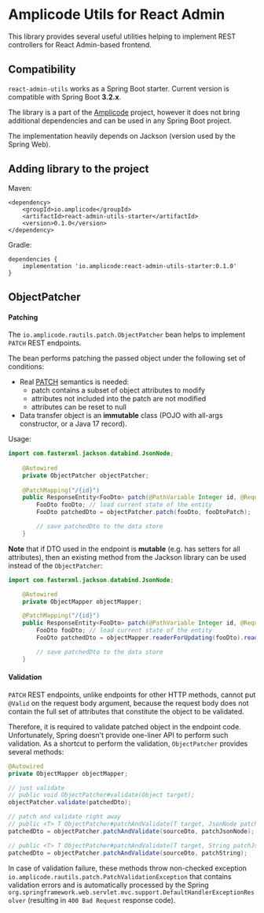 # Amplicode Utils for React Admin

This library provides several useful utilities helping to implement REST controllers for React Admin-based frontend.

## Compatibility
`react-admin-utils` works as a Spring Boot starter. Current version is compatible with Spring Boot **3.2.x**.

The library is a part of the [Amplicode](https://amplicode.io/) project, however it does not bring additional dependencies and can be used in any Spring Boot project. 

The implementation heavily depends on Jackson (version used by the Spring Web).

## Adding library to the project
Maven:
```
<dependency>
    <groupId>io.amplicode</groupId>
    <artifactId>react-admin-utils-starter</artifactId>
    <version>0.1.0</version>
</dependency>
```

Gradle:
```
dependencies {
    implementation 'io.amplicode:react-admin-utils-starter:0.1.0'
}
```

## ObjectPatcher
#### Patching
The `io.amplicode.rautils.patch.ObjectPatcher` bean helps to implement `PATCH` REST endpoints.

The bean performs patching the passed object under the following set of conditions:
* Real [PATCH](https://datatracker.ietf.org/doc/html/rfc5789) semantics is needed: 
  * patch contains a subset of object attributes to modify
  * attributes not included into the patch are not modified
  * attributes can be reset to null
* Data transfer object is an **immutable** class (POJO with all-args constructor, or a Java 17 record).

Usage:
```java
import com.fasterxml.jackson.databind.JsonNode;
    
    @Autowired
    private ObjectPatcher objectPatcher;
    
    @PatchMapping("/{id}")
    public ResponseEntity<FooDto> patch(@PathVariable Integer id, @RequestBody JsonNode fooDtoPatch) {
        FooDto fooDto; // load current state of the entity
        FooDto patchedDto = objectPatcher.patch(fooDto, fooDtoPatch);

        // save patchedDto to the data store
    }
```

**Note** that if DTO used in the endpoint is **mutable** (e.g. has setters for all attributes), then an existing method from the Jackson library can be used instead of the `ObjectPatcher`:
```java
import com.fasterxml.jackson.databind.JsonNode;

    @Autowired
    private ObjectMapper objectMapper;

    @PatchMapping("/{id}")
    public ResponseEntity<FooDto> patch(@PathVariable Integer id, @RequestBody JsonNode fooDtoPatch) throws IOException {
        FooDto fooDto; // load current state of the entity
        FooDto patchedDto = objectMapper.readerForUpdating(fooDto).readValue(fooDtoPatch);

        // save patchedDto to the data store
    }
```

#### Validation
`PATCH` REST endpoints, unlike endpoints for other HTTP methods, cannot put `@Valid` on the request body argument, because the request body does not contain the full set of attributes that constitute the object to be validated.

Therefore, it is required to validate patched object in the endpoint code. Unfortunately, Spring doesn't provide one-liner API to perform such validation. As a shortcut to perform the validation, `ObjectPatcher` provides several methods:

```java
@Autowired
private ObjectMapper objectMapper;

// just validate
// public void ObjectPatcher#validate(Object target);
objectPatcher.validate(patchedDto);

// patch and validate right away
// public <T> T ObjectPatcher#patchAndValidate(T target, JsonNode patchJson)
patchedDto = objectPatcher.patchAndValidate(sourceDto, patchJsonNode);

// public <T> T ObjectPatcher#patchAndValidate(T target, String patchJson)
patchedDto = objectPatcher.patchAndValidate(sourceDto, patchString);
```

In case of validation failure, these methods throw non-checked exception `io.amplicode.rautils.patch.PatchValidationException` that contains validation errors and is automatically processed by the Spring `org.springframework.web.servlet.mvc.support.DefaultHandlerExceptionResolver` (resulting in `400 Bad Request` response code).
